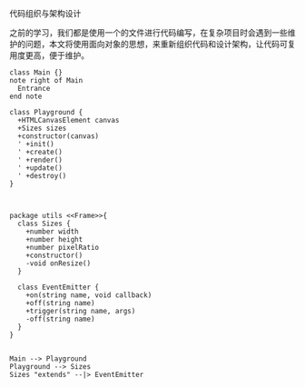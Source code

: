 代码组织与架构设计

之前的学习，我们都是使用一个的文件进行代码编写，在复杂项目时会遇到一些维护的问题，本文将使用面向对象的思想，来重新组织代码和设计架构，让代码可复用度更高，便于维护。

```plantuml
class Main {}
note right of Main
  Entrance
end note

class Playground {
  +HTMLCanvasElement canvas
  +Sizes sizes
  +constructor(canvas)
  ' +init()
  ' +create()
  ' +render()
  ' +update()
  ' +destroy()
}



package utils <<Frame>>{
  class Sizes {
    +number width
    +number height
    +number pixelRatio
    +constructor()
    -void onResize()
  }

  class EventEmitter {
    +on(string name, void callback)
    +off(string name)
    +trigger(string name, args)
    -off(string name)
  }
}


Main --> Playground
Playground --> Sizes
Sizes "extends" --|> EventEmitter

```
